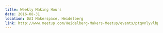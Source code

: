 ```yaml
---
title: Weekly Making Hours
date: 2016-08-31
location: DAI Makerspace, Heidelberg
link: http://www.meetup.com/Heidelberg-Makers-Meetup/events/ptqvnlyvlbpc/
---
```


